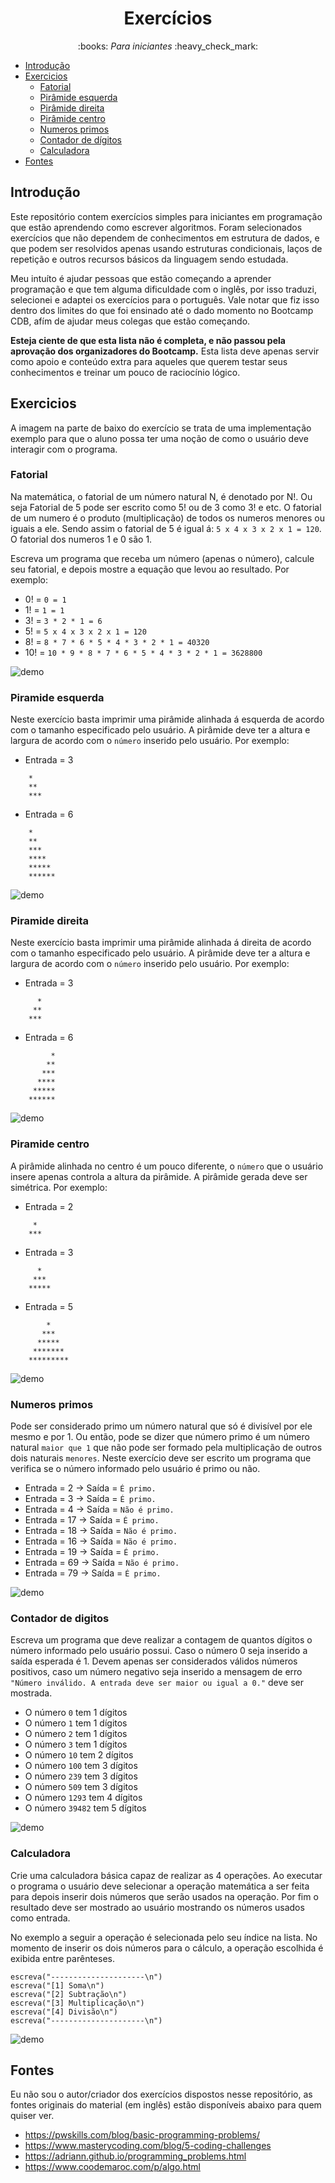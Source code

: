 <h1 align="center">
    Exercícios
</h1>

<p align="center">:books: <em>Para iniciantes</em> :heavy_check_mark:</p>

<!--toc:start-->

- [Introdução](#introdução)
- [Exercicios](#exercicios)
    - [Fatorial](#fatorial)
    - [Pirâmide esquerda](#piramide-esquerda)
    - [Pirâmide direita](#piramide-direita)
    - [Pirâmide centro](#piramide-centro)
    - [Numeros primos](#numeros-primos)
    - [Contador de dígitos](#contador-de-digitos)
    - [Calculadora](#calculadora)
- [Fontes](#fontes)

<!--toc:end-->

## Introdução

Este repositório contem exercícios simples para iniciantes em programação que estão aprendendo como escrever algoritmos.
Foram selecionados exercícios que não dependem de conhecimentos em estrutura de dados, e que podem ser resolvidos apenas usando estruturas condicionais, laços de repetição e outros recursos básicos da linguagem sendo estudada.

Meu intuíto é ajudar pessoas que estão começando a aprender programação e que tem alguma dificuldade com o inglês, por isso traduzi, selecionei e adaptei os exercícios para o português. Vale notar
que fiz isso dentro dos limites do que foi ensinado até o dado momento no Bootcamp CDB, afím de ajudar meus colegas que estão começando. 

**Esteja ciente de que esta lista não é completa, e não passou pela aprovação dos organizadores do Bootcamp.**
Esta lista deve apenas servir como apoio e conteúdo extra para aqueles que querem testar seus conhecimentos e treinar um pouco de raciocínio lógico.

## Exercicios

A imagem na parte de baixo do exercício se trata de uma implementação exemplo para que o aluno possa ter uma noção de como o usuário deve interagir com o programa.

### Fatorial

Na matemática, o fatorial de um número natural N, é denotado por N!. Ou seja Fatorial de 5 pode ser escrito como 5! ou de 3 como 3! e etc.
O fatorial de um numero é o produto (multiplicação) de todos os numeros menores ou iguais a ele. Sendo assim o fatorial de 5 é igual á: `5 x 4 x 3 x 2 x 1 = 120`. O fatorial dos numeros 1 e 0 são 1.

Escreva um programa que receba um número (apenas o número), calcule seu fatorial, e depois mostre a equação que levou ao resultado. Por exemplo: 
- 0! = `0 = 1`
- 1! = `1 = 1`
- 3! = `3 * 2 * 1 = 6`
- 5! = `5 x 4 x 3 x 2 x 1 = 120`
- 8! = `8 * 7 * 6 * 5 * 4 * 3 * 2 * 1 = 40320`
- 10! = `10 * 9 * 8 * 7 * 6 * 5 * 4 * 3 * 2 * 1 = 3628800`

![demo](./imagens/fatorial.gif)

### Piramide esquerda

Neste exercício basta imprimir uma pirâmide alinhada á esquerda de acordo com o tamanho especificado pelo usuário. A pirâmide deve ter a altura 
e largura de acordo com o `número` inserido pelo usuário. Por exemplo:

- Entrada = 3
```
    *
    **
    ***
```
- Entrada = 6
```
    *
    **
    ***
    ****
    *****
    ******
```

![demo](./imagens/piramide.gif)

### Piramide direita

Neste exercício basta imprimir uma pirâmide alinhada á direita de acordo com o tamanho especificado pelo usuário. A pirâmide deve ter a altura 
e largura de acordo com o `número` inserido pelo usuário. Por exemplo:

- Entrada = 3
```
      *
     **
    ***
```
- Entrada = 6
```
         *
        **
       ***
      ****
     *****
    ******
```

![demo](./imagens/piramideDireita.gif)

### Piramide centro

A pirâmide alinhada no centro é um pouco diferente, o `número` que o usuário insere apenas controla a altura da pirâmide. A pirâmide gerada deve ser
simétrica. Por exemplo:

- Entrada = 2
```
     *
    ***
```
- Entrada = 3
```
      *
     ***
    *****
```
- Entrada = 5
```
        *
       ***
      *****
     *******
    *********
```

![demo](./imagens/piramideCentro.gif)

### Numeros primos

Pode ser considerado primo um número natural que só é divisível por ele mesmo e por 1. Ou então, pode se dizer que número primo é um número natural `maior que 1` que não pode ser formado pela multiplicação de outros dois naturais `menores`.
Neste exercício deve ser escrito um programa que verifica se o número informado pelo usuário é primo ou não.

- Entrada = 2  -> Saída = `É primo.`
- Entrada = 3  -> Saída = `É primo.`
- Entrada = 4  -> Saída = `Não é primo.`
- Entrada = 17 -> Saída =  `É primo.`
- Entrada = 18 -> Saída =  `Não é primo.`
- Entrada = 16 -> Saída =  `Não é primo.`
- Entrada = 19 -> Saída =  `É primo.`
- Entrada = 69 -> Saída =  `Não é primo.`
- Entrada = 79 -> Saída =  `É primo.`

![demo](./imagens/primos.gif)

### Contador de digitos

Escreva um programa que deve realizar a contagem de quantos dígitos o número informado pelo usuário possui. Caso o número 0 seja inserido a saída esperada é 1.
Devem apenas ser considerados válidos números positivos, caso um número negativo seja inserido a mensagem de erro `"Número inválido. A entrada deve ser maior ou igual a 0."` deve ser mostrada.

- O número `0` tem 1 dígitos
- O número `1` tem 1 dígitos
- O número `2` tem 1 dígitos
- O número `3` tem 1 dígitos
- O número `10` tem 2 dígitos
- O número `100` tem 3 dígitos
- O número `239` tem 3 dígitos
- O número `509` tem 3 dígitos
- O número `1293` tem 4 dígitos
- O número `39482` tem 5 dígitos

![demo](./imagens/digitos.gif)

### Calculadora

Crie uma calculadora básica capaz de realizar as 4 operações. Ao executar o programa o usuário deve selecionar a operação matemática a ser feita para depois inserir dois números que serão usados na operação.
Por fim o resultado deve ser mostrado ao usuário mostrando os números usados como entrada.

No exemplo a seguir a operação é selecionada pelo seu índice na lista. No momento de inserir os dois números para o cálculo, a operação escolhida é exibida entre parênteses.
```
escreva("---------------------\n")
escreva("[1] Soma\n")
escreva("[2] Subtração\n")
escreva("[3] Multiplicação\n")
escreva("[4] Divisão\n")
escreva("---------------------\n")
```

![demo](./imagens/calculadora.gif)

## Fontes

Eu não sou o autor/criador dos exercícios dispostos nesse repositório, as fontes originais do material (em inglês) estão disponíveis abaixo para quem quiser ver.

- https://pwskills.com/blog/basic-programming-problems/
- https://www.masterycoding.com/blog/5-coding-challenges
- https://adriann.github.io/programming_problems.html
- https://www.coodemaroc.com/p/algo.html
